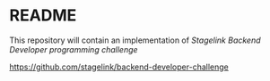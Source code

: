 # README

This repository will contain an implementation of *Stagelink Backend Developer programming challenge*


https://github.com/stagelink/backend-developer-challenge
